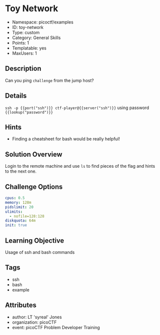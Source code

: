 # Toy Network

- Namespace: picoctf/examples
- ID: toy-network
- Type: custom
- Category: General Skills
- Points: 1
- Templatable: yes
- MaxUsers: 1

## Description

Can you ping `challenge` from the jump host?

## Details

`ssh -p {{port("ssh")}} ctf-player@{{server("ssh")}}` using password
`{{lookup("password")}}`

## Hints

- Finding a cheatsheet for bash would be really helpful!

## Solution Overview

Login to the remote machine and use `ls` to find pieces of the flag and hints
to the next one.

## Challenge Options

```yaml
cpus: 0.5
memory: 128m
pidslimit: 20
ulimits:
  - nofile=128:128
diskquota: 64m
init: true
```

## Learning Objective

Usage of ssh and bash commands

## Tags

- ssh
- bash
- example

## Attributes

- author: LT 'syreal' Jones
- organization: picoCTF
- event: picoCTF Problem Developer Training
